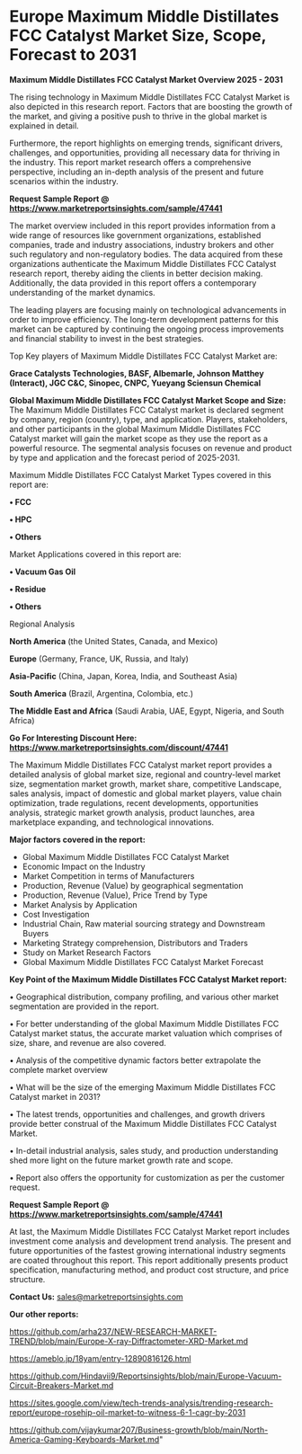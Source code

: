 # Europe Maximum Middle Distillates FCC Catalyst Market Size, Scope, Forecast to 2031

<Strong> Maximum Middle Distillates FCC Catalyst Market Overview 2025 - 2031</strong>

The rising technology in Maximum Middle Distillates FCC Catalyst Market is also depicted in this research report. Factors that are boosting the growth of the market, and giving a positive push to thrive in the global market is explained in detail.

Furthermore, the report highlights on emerging trends, significant drivers, challenges, and opportunities, providing all necessary data for thriving in the industry. This report market research offers a comprehensive perspective, including an in-depth analysis of the present and future scenarios within the industry.

<strong>Request Sample Report @ <a href=https://www.marketreportsinsights.com/sample/47441>https://www.marketreportsinsights.com/sample/47441</a></strong>

The market overview included in this report provides information from a wide range of resources like government organizations, established companies, trade and industry associations, industry brokers and other such regulatory and non-regulatory bodies. The data acquired from these organizations authenticate the Maximum Middle Distillates FCC Catalyst research report, thereby aiding the clients in better decision making. Additionally, the data provided in this report offers a contemporary understanding of the market dynamics.

The leading players are focusing mainly on technological advancements in order to improve efficiency. The long-term development patterns for this market can be captured by continuing the ongoing process improvements and financial stability to invest in the best strategies.

Top Key players of Maximum Middle Distillates FCC Catalyst Market are:

<strong>Grace Catalysts Technologies, BASF, Albemarle, Johnson Matthey (Interact), JGC C&C, Sinopec, CNPC, Yueyang Sciensun Chemical</strong>

<strong><b>Global Maximum Middle Distillates FCC Catalyst Market Scope and Size:</b></strong>
The Maximum Middle Distillates FCC Catalyst market is declared segment by company, region (country), type, and application. Players, stakeholders, and other participants in the global Maximum Middle Distillates FCC Catalyst market will gain the market scope as they use the report as a powerful resource. The segmental analysis focuses on revenue and product by type and application and the forecast period of 2025-2031.

Maximum Middle Distillates FCC Catalyst Market Types covered in this report are:

<strong>•  FCC

•  HPC

•  Others</strong>

Market Applications covered in this report are:

<strong>•  Vacuum Gas Oil

•  Residue

•  Others</strong> 

Regional Analysis

<strong>North America</strong> (the United States, Canada, and Mexico)

<strong>Europe</strong> (Germany, France, UK, Russia, and Italy)

<strong>Asia-Pacific</strong> (China, Japan, Korea, India, and Southeast Asia)

<strong>South America</strong> (Brazil, Argentina, Colombia, etc.)

<strong>The Middle East and Africa</strong> (Saudi Arabia, UAE, Egypt, Nigeria, and South Africa)

<strong>Go For Interesting Discount Here: <a href=https://www.marketreportsinsights.com/discount/47441>https://www.marketreportsinsights.com/discount/47441</a></strong>

The Maximum Middle Distillates FCC Catalyst market report provides a detailed analysis of global market size, regional and country-level market size, segmentation market growth, market share, competitive Landscape, sales analysis, impact of domestic and global market players, value chain optimization, trade regulations, recent developments, opportunities analysis, strategic market growth analysis, product launches, area marketplace expanding, and technological innovations.

<strong><b>Major factors covered in the report:</b></strong>
<ul>
  <li>Global Maximum Middle Distillates FCC Catalyst Market </li>
  <li>Economic Impact on the Industry</li>
  <li>Market Competition in terms of Manufacturers</li>
  <li>Production, Revenue (Value) by geographical segmentation</li>
  <li>Production, Revenue (Value), Price Trend by Type</li>
  <li>Market Analysis by Application</li>
  <li>Cost Investigation</li>
  <li>Industrial Chain, Raw material sourcing strategy and Downstream Buyers</li>
  <li>Marketing Strategy comprehension, Distributors and Traders</li>
  <li>Study on Market Research Factors</li>
  <li>Global Maximum Middle Distillates FCC Catalyst Market Forecast</li>
</ul>

<strong><b>Key Point of the Maximum Middle Distillates FCC Catalyst Market report:</b></strong>

• Geographical distribution, company profiling, and various other market segmentation are provided in the report.

• For better understanding of the global Maximum Middle Distillates FCC Catalyst market status, the accurate market valuation which comprises of size, share, and revenue are also covered.

• Analysis of the competitive dynamic factors better extrapolate the complete market overview

• What will be the size of the emerging Maximum Middle Distillates FCC Catalyst market in 2031?

• The latest trends, opportunities and challenges, and growth drivers provide better construal of the Maximum Middle Distillates FCC Catalyst Market.

• In-detail industrial analysis, sales study, and production understanding shed more light on the future market growth rate and scope.

• Report also offers the opportunity for customization as per the customer request.

<strong>Request Sample Report @ <a href=https://www.marketreportsinsights.com/sample/47441>https://www.marketreportsinsights.com/sample/47441</a></strong>

At last, the Maximum Middle Distillates FCC Catalyst Market report includes investment come analysis and development trend analysis. The present and future opportunities of the fastest growing international industry segments are coated throughout this report. This report additionally presents product specification, manufacturing method, and product cost structure, and price structure.

<strong>Contact Us:</strong>
sales@marketreportsinsights.com

<strong>Our other reports:</strong>

<a href=https://github.com/arha237/NEW-RESEARCH-MARKET-TREND/blob/main/Europe-X-ray-Diffractometer-XRD-Market.md>https://github.com/arha237/NEW-RESEARCH-MARKET-TREND/blob/main/Europe-X-ray-Diffractometer-XRD-Market.md</a>

<a href=https://ameblo.jp/18yam/entry-12890816126.html>https://ameblo.jp/18yam/entry-12890816126.html</a>

<a href=https://github.com/Hindavii9/Reportsinsights/blob/main/Europe-Vacuum-Circuit-Breakers-Market.md>https://github.com/Hindavii9/Reportsinsights/blob/main/Europe-Vacuum-Circuit-Breakers-Market.md</a>

<a href=https://sites.google.com/view/tech-trends-analysis/trending-research-report/europe-rosehip-oil-market-to-witness-6-1-cagr-by-2031>https://sites.google.com/view/tech-trends-analysis/trending-research-report/europe-rosehip-oil-market-to-witness-6-1-cagr-by-2031</a>

<a href=https://github.com/vijaykumar207/Business-growth/blob/main/North-America-Gaming-Keyboards-Market.md>https://github.com/vijaykumar207/Business-growth/blob/main/North-America-Gaming-Keyboards-Market.md</a>"
